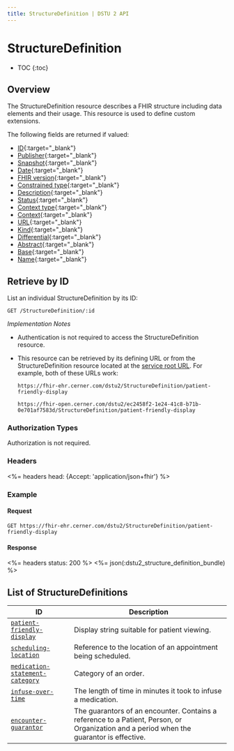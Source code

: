 ```yaml
---
title: StructureDefinition | DSTU 2 API
---
```


# StructureDefinition

* TOC
{:toc}

## Overview

The StructureDefinition resource describes a FHIR structure including data elements and their usage. This resource is used to define custom extensions.

The following fields are returned if valued:

* [ID](https://hl7.org/fhir/dstu2/resource-definitions.html#Resource.id){:target="_blank"}
* [Publisher](https://hl7.org/fhir/DSTU2/structuredefinition-definitions.html#StructureDefinition.publisher){:target="_blank"}
* [Snapshot](https://hl7.org/fhir/DSTU2/structuredefinition-definitions.html#StructureDefinition.snapshot){:target="_blank"}
* [Date](https://hl7.org/fhir/DSTU2/structuredefinition-definitions.html#StructureDefinition.date){:target="_blank"}
* [FHIR version](https://hl7.org/fhir/DSTU2/structuredefinition-definitions.html#StructureDefinition.fhirVersion){:target="_blank"}
* [Constrained type](https://hl7.org/fhir/DSTU2/structuredefinition-definitions.html#StructureDefinition.constrainedType){:target="_blank"}
* [Description](https://hl7.org/fhir/DSTU2/structuredefinition-definitions.html#StructureDefinition.description){:target="_blank"}
* [Status](https://hl7.org/fhir/DSTU2/structuredefinition-definitions.html#StructureDefinition.status){:target="_blank"}
* [Context type](https://hl7.org/fhir/DSTU2/structuredefinition-definitions.html#StructureDefinition.contextType){:target="_blank"}
* [Context](https://hl7.org/fhir/DSTU2/structuredefinition-definitions.html#StructureDefinition.context){:target="_blank"}
* [URL](https://hl7.org/fhir/DSTU2/structuredefinition-definitions.html#StructureDefinition.url){:target="_blank"}
* [Kind](https://hl7.org/fhir/DSTU2/structuredefinition-definitions.html#StructureDefinition.kind){:target="_blank"}
* [Differential](https://hl7.org/fhir/DSTU2/structuredefinition-definitions.html#StructureDefinition.differential){:target="_blank"}
* [Abstract](https://hl7.org/fhir/DSTU2/structuredefinition-definitions.html#StructureDefinition.abstract){:target="_blank"}
* [Base](https://hl7.org/fhir/DSTU2/structuredefinition-definitions.html#StructureDefinition.base){:target="_blank"}
* [Name](https://hl7.org/fhir/DSTU2/structuredefinition-definitions.html#StructureDefinition.name){:target="_blank"}

## Retrieve by ID

List an individual StructureDefinition by its ID:

    GET /StructureDefinition/:id

_Implementation Notes_

* Authentication is not required to access the StructureDefinition resource.
* This resource can be retrieved by its defining URL or from the StructureDefinition resource located at the [service root URL](../../#service-root-url). For example, both of these URLs work:

    `https://fhir-ehr.cerner.com/dstu2/StructureDefinition/patient-friendly-display`

    `https://fhir-open.cerner.com/dstu2/ec2458f2-1e24-41c8-b71b-0e701af7583d/StructureDefinition/patient-friendly-display`

### Authorization Types

Authorization is not required.

### Headers

<%= headers head: {Accept: 'application/json+fhir'} %>

### Example

#### Request

    GET https://fhir-ehr.cerner.com/dstu2/StructureDefinition/patient-friendly-display

#### Response

<%= headers status: 200 %>
<%= json(:dstu2_structure_definition_bundle) %>

## List of StructureDefinitions

ID                                |  Description
----------------------------------|----------------------------------------------
[`patient-friendly-display`]      |  Display string suitable for patient viewing.
[`scheduling-location`]           |  Reference to the location of an appointment being scheduled.
[`medication-statement-category`] |  Category of an order.
[`infuse-over-time`]              |  The length of time in minutes it took to infuse a medication.
[`encounter-guarantor`]           |  The guarantors of an encounter. Contains a reference to a Patient, Person, or Organization and a period when the guarantor is effective.

[`patient-friendly-display`]: https://fhir-ehr.cerner.com/dstu2/StructureDefinition/patient-friendly-display?_format=json
[`scheduling-location`]: https://fhir-ehr.cerner.com/dstu2/StructureDefinition/scheduling-location?_format=json
[`medication-statement-category`]: https://fhir-ehr.cerner.com/dstu2/StructureDefinition/medication-statement-category?_format=json
[`infuse-over-time`]: https://fhir-ehr.cerner.com/dstu2/StructureDefinition/infuse-over-time?_format=json
[`encounter-guarantor`]: https://fhir-ehr.cerner.com/dstu2/StructureDefinition/encounter-guarantor?_format=json
